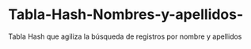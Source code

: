 # Tabla-Hash-Nombres-y-apellidos-
Tabla Hash que agiliza la búsqueda de registros por nombre y apellidos

